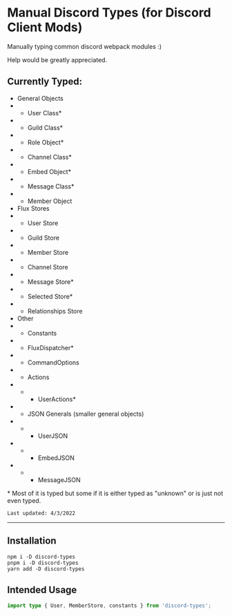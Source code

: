 # Manual Discord Types (for Discord Client Mods)

Manually typing common discord webpack modules :)

Help would be greatly appreciated.

## Currently Typed:
- General Objects
- - User Class*
- - Guild Class*
- - Role Object*
- - Channel Class*
- - Embed Object*
- - Message Class*
- - Member Object
- Flux Stores
- - User Store
- - Guild Store
- - Member Store
- - Channel Store
- - Message Store*
- - Selected Store*
- - Relationships Store
- Other
- - Constants
- - FluxDispatcher*
- - CommandOptions
- - Actions
- - - UserActions*
- - JSON Generals (smaller general objects)
- - - UserJSON
- - - EmbedJSON
- - - MessageJSON

\* Most of it is typed but some if it is either typed as "unknown" or is just not even typed.

`Last updated: 4/3/2022`

---

## Installation
```
npm i -D discord-types
pnpm i -D discord-types
yarn add -D discord-types
```

## Intended Usage
```ts
import type { User, MemberStore, constants } from 'discord-types';
```